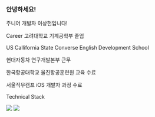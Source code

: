 ### 안녕하세요!
주니어 개발자 이상헌입니다! 

Career 
고려대학교 기계공학부 졸업

US Callifornia State Converse English Development School

현대자동차 연구개발본부 근무

한국항공대학교 울진항공훈련원 교육 수료

서울직무캠프 iOS 개발자 과정 수료


Technical Stack


<img src="https://img.shields.io/badge/iOS-3DDC84?style=flat-square&logo=APPLE&logoColor=white"/>
<img src="https://img.shields.io/static/v1?label=Swift&message=&color=Blue"/>


<!--
**Aaron-sangheonlee/Aaron-sangheonlee** is a ✨ _special_ ✨ repository because its `README.md` (this file) appears on your GitHub profile.

Here are some ideas to get you started:

- 🔭 I’m currently working on ...
- 🌱 I’m currently learning ...
- 👯 I’m looking to collaborate on ...
- 🤔 I’m looking for help with ...
- 💬 Ask me about ...
- 📫 How to reach me: ...
- 😄 Pronouns: ...
- ⚡ Fun fact: ...
-->
